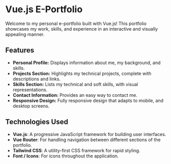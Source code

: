 # Vue.js E-Portfolio

Welcome to my personal e-portfolio built with Vue.js! This portfolio showcases my work, skills, and experience in an interactive and visually appealing manner.

## Features

- **Personal Profile:** Displays information about me, my background, and skills.
- **Projects Section:** Highlights my technical projects, complete with descriptions and links.
- **Skills Section:** Lists my technical and soft skills, with visual representations.
- **Contact Information:** Provides an easy way to contact me.
- **Responsive Design:** Fully responsive design that adapts to mobile, and desktop screens.

## Technologies Used

- **Vue.js**: A progressive JavaScript framework for building user interfaces.
- **Vue Router**: For handling navigation between different sections of the portfolio.
- **Tailwind CSS**: A utility-first CSS framework for rapid styling.
- **Font / Icons**: For icons throughout the application.
